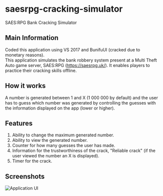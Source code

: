 # saesrpg-cracking-simulator
SAES:RPG Bank Cracking Simulator  

## Main Information

Coded this application using VS 2017 and BunifuUI (cracked due to monetary reasons).  
This application simulates the bank robbery system present at a Multi Theft Auto game server, SAES:RPG (https://saesrpg.uk/). It enables players to practice their cracking skills offline.  

## How it works

A number is generated between 1 and X (1 000 000 by default) and the user has to guess which number was generated by controlling the guesses with the information displayed on the app (lower or higher).  

## Features

1. Ability to change the maximum generated number.
2. Ability to view the generated number.
3. Counter for how many guesses the user has made.
4. Information for the trustworthiness of the crack, "Reliable crack" (if the user viewed the number an X is displayed).
5. Timer for the crack.

## Screenshots

![Application UI](https://i.imgur.com/Erk1soq.png)
